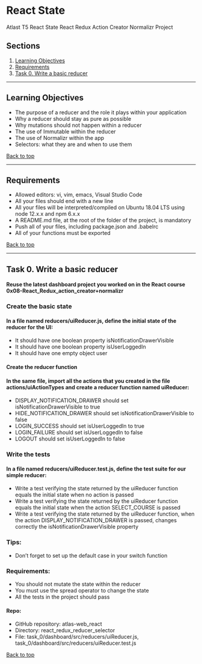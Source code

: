 # React State
Atlast T5 React State React Redux Action Creator Normalizr Project

## Sections
<a name="Sections"></a>
1. [Learning Objectives](#learningObjectives)
2. [Requirements](#requirements)
4. [Task 0. Write a basic reducer](#writeBasicReducer)
__________________________________________________________________________________________________________________________________________
## Learning Objectives
<a name="learningObjectives"></a>
- The purpose of a reducer and the role it plays within your application
- Why a reducer should stay as pure as possible
- Why mutations should not happen within a reducer
- The use of Immutable within the reducer
- The use of Normalizr within the app
- Selectors: what they are and when to use them

[Back to top](#Sections)
__________________________________________________________________________________________________________________________________________
## Requirements
<a name="requirements"></a>
- Allowed editors: vi, vim, emacs, Visual Studio Code
- All your files should end with a new line
- All your files will be interpreted/compiled on Ubuntu 18.04 LTS using node 12.x.x and npm 6.x.x
- A README.md file, at the root of the folder of the project, is mandatory
- Push all of your files, including package.json and .babelrc
- All of your functions must be exported

[Back to top](#Sections)
__________________________________________________________________________________________________________________________________________
## Task 0. Write a basic reducer
<a name="writeBasicReducer"></a>

#### Reuse the latest dashboard project you worked on in the React course 0x08-React_Redux_action_creator+normalizr

### Create the basic state
#### In a file named reducers/uiReducer.js, define the initial state of the reducer for the UI:
- It should have one boolean property isNotificationDrawerVisible
- It should have one boolean property isUserLoggedIn
- It should have one empty object user

#### Create the reducer function
#### In the same file, import all the actions that you created in the file actions/uiActionTypes and create a reducer function named uiReducer:
- DISPLAY_NOTIFICATION_DRAWER should set isNotificationDrawerVisible to true
- HIDE_NOTIFICATION_DRAWER should set isNotificationDrawerVisible to false
- LOGIN_SUCCESS should set isUserLoggedIn to true
- LOGIN_FAILURE should set isUserLoggedIn to false
- LOGOUT should set isUserLoggedIn to false

### Write the tests
#### In a file named reducers/uiReducer.test.js, define the test suite for our simple reducer:
- Write a test verifying the state returned by the uiReducer function equals the initial state when no action is passed
- Write a test verifying the state returned by the uiReducer function equals the initial state when the action SELECT_COURSE is passed
- Write a test verifying the state returned by the uiReducer function, when the action DISPLAY_NOTIFICATION_DRAWER is passed, changes correctly the isNotificationDrawerVisible property

### Tips:
- Don’t forget to set up the default case in your switch function

### Requirements:
- You should not mutate the state within the reducer
- You must use the spread operator to change the state
- All the tests in the project should pass

#### Repo:
- GitHub repository: atlas-web_react
- Directory: react_redux_reducer_selector
- File: task_0/dashboard/src/reducers/uiReducer.js, task_0/dashboard/src/reducers/uiReducer.test.js

[Back to top](#Sections)